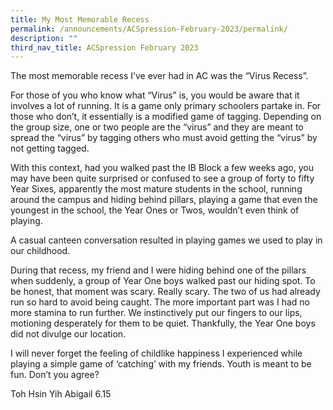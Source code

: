 ```yaml
---
title: My Most Memorable Recess
permalink: /announcements/ACSpression-February-2023/permalink/
description: ""
third_nav_title: ACSpression February 2023
---
```

The most memorable recess I’ve ever had in AC was the “Virus Recess”.

For those of you who know what “Virus” is, you would be aware that it involves a lot of running. It is a game only primary schoolers partake in. For those who don’t, it essentially is a modified game of tagging. Depending on the group size, one or two people are the “virus” and they are meant to spread the “virus” by tagging others who must avoid getting the “virus” by not getting tagged.

With this context, had you walked past the IB Block a few weeks ago, you may have been quite surprised or confused to see a group of forty to fifty Year Sixes, apparently the most mature students in the school, running around the campus and hiding behind pillars, playing a game that even the youngest in the school, the Year Ones or Twos, wouldn’t even think of playing.

A casual canteen conversation resulted in playing games we used to play in our childhood.

During that recess, my friend and I were hiding behind one of the pillars when suddenly, a group of Year One boys walked past our hiding spot. To be honest, that moment was scary. Really scary. The two of us had already run so hard to avoid being caught. The more important part was I had no more stamina to run further. We instinctively put our fingers to our lips, motioning desperately for them to be quiet. Thankfully, the Year One boys did not divulge our location.

I will never forget the feeling of childlike happiness I experienced while playing a simple game of ‘catching’ with my friends. Youth is meant to be fun. Don’t you agree?

Toh Hsin Yih Abigail 6.15